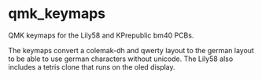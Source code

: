 # qmk_keymaps
QMK keymaps for the Lily58 and KPrepublic bm40 PCBs.

The keymaps convert a colemak-dh and qwerty layout to the german layout to be able to use german characters without unicode. The Lily58 also includes a tetris clone that runs on the oled display.
